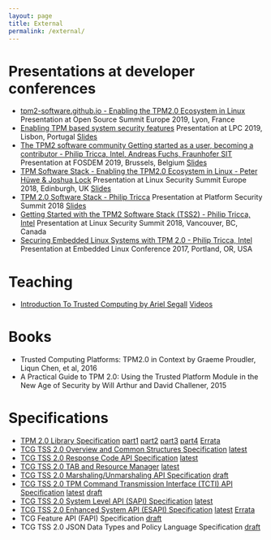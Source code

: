 ```yaml
---
layout: page
title: External
permalink: /external/
---
```


# Presentations at developer conferences
- [tpm2-software.github.io - Enabling the TPM2.0 Ecosystem in Linux](https://osseu19.sched.com/event/TLKX/tpm2-softwaregithubio-enabling-the-tpm20-ecosystem-in-linux-peter-huewe-infineon-technologies-ag) Presentation at Open Source Summit Europe 2019, Lyon, France
- [Enabling TPM based system security features](https://www.linuxplumbersconf.org/event/4/contributions/302/) Presentation at LPC 2019, Lisbon, Portugal [Slides](https://www.linuxplumbersconf.org/event/4/contributions/302/attachments/343/572/LPC2019.pdf)
- [The TPM2 software community Getting started as a user, becoming a contributor - Philip Tricca, Intel, Andreas Fuchs, Fraunhofer SIT](https://youtu.be/B1HIuun1zI8) Presentation at FOSDEM 2019, Brussels, Belgium [Slides](https://fosdem.org/2019/schedule/event/tpm2/attachments/slides/3111/export/events/attachments/tpm2/slides/3111/FOSDEM_TPM_TSS2_0.pdf)
- [TPM Software Stack - Enabling the TPM2.0 Ecosystem in Linux - Peter Hüwe & Joshua Lock](https://youtu.be/-Wx5g6j7yOI) Presentation at Linux Security Summit Europe 2018, Edinburgh, UK [Slides](https://events.linuxfoundation.jp/wp-content/uploads/2017/12/TPM-Software-Stack-2018-10-25-final_Peter-Huewe.pdf)
- [TPM 2.0 Software Stack - Philip Tricca](https://youtu.be/v_xL6pf0Dlc) Presentation at Platform Security Summit 2018 [Slides](https://www.platformsecuritysummit.com/2018/speaker/tricca/PSEC2018-TPM2-Software-Stack-Philip-Tricca.pdf)
- [Getting Started with the TPM2 Software Stack (TSS2) - Philip Tricca, Intel](https://youtu.be/D7h-D1q5fE8) Presentation at Linux Security Summit 2018, Vancouver, BC, Canada
- [Securing Embedded Linux Systems with TPM 2.0 - Philip Tricca, Intel](https://youtu.be/0qu9R7Tlw9o) Presentation at Embedded Linux Conference 2017, Portland, OR, USA

# Teaching
- [Introduction To Trusted Computing by Ariel Segall](http://opensecuritytraining.info/IntroToTrustedComputing.html) [Videos](https://www.youtube.com/playlist?list=PLUFkSN0XLZ-kBgdLhorJD6BR66D5kGoUV)

# Books
- Trusted Computing Platforms: TPM2.0 in Context by Graeme Proudler, Liqun Chen, et al, 2016
- A Practical Guide to TPM 2.0: Using the Trusted Platform Module in the New Age of Security by Will Arthur and David Challener, 2015

# Specifications
- [TPM 2.0 Library Specification](https://trustedcomputinggroup.org/resource/tpm-library-specification/) [part1](https://trustedcomputinggroup.org/wp-content/uploads/TPM-Rev-2.0-Part-1-Architecture-01.38.pdf) [part2](https://trustedcomputinggroup.org/wp-content/uploads/TPM-Rev-2.0-Part-2-Structures-01.38.pdf) [part3](https://trustedcomputinggroup.org/wp-content/uploads/TPM-Rev-2.0-Part-3-Commands-01.38-code.pdf) [part4](https://trustedcomputinggroup.org/wp-content/uploads/TPM-Rev-2.0-Part-4-Supporting-Routines-01.38-code.pdf) [Errata](https://trustedcomputinggroup.org/wp-content/uploads/TPM2.0-Library-Spec-v1.38-Errata_v1.9_published.pdf)
- [TCG TSS 2.0 Overview and Common Structures Specification](https://trustedcomputinggroup.org/resource/tss-overview-common-structures-specification/) [latest](https://trustedcomputinggroup.org/wp-content/uploads/TCG_TSS_Overview_Common_Structures_v0.9_r03_published.pdf)
- [TCG TSS 2.0 Response Code API Specification](https://trustedcomputinggroup.org/resource/tcg-tss-2-0-response-code-api-specification/) [latest](https://trustedcomputinggroup.org/wp-content/uploads/TCG_TSS_RC_v1p0_r12_pub.pdf)
- [TCG TSS 2.0 TAB and Resource Manager](https://trustedcomputinggroup.org/resource/tss-tab-and-resource-manager/) [latest](https://trustedcomputinggroup.org/wp-content/uploads/TSS_2p0_TAB_ResourceManager_v1p0_r18_04082019_pub.pdf)
- [TCG TSS 2.0 Marshaling/Unmarshaling API Specification](https://trustedcomputinggroup.org/resource/tcg-tss-2-0-marshalingunmarshaling-api-specification/) [draft](https://trustedcomputinggroup.org/wp-content/uploads/TSS_Marshaling_Unmarshaling_API_Version-1.0_Revision-04_review_ENDS030918.pdf)
- [TCG TSS 2.0 TPM Command Transmission Interface (TCTI) API Specification](https://trustedcomputinggroup.org/resource/tss-tcti-specification/) [latest](https://trustedcomputinggroup.org/wp-content/uploads/TSS_TCTI_v1p0_r12_04082019_pub.pdf) [draft](https://trustedcomputinggroup.org/wp-content/uploads/TCG_TSS_TCTI_v1p0_r17_pubrev.pdf)
- [TCG TSS 2.0 System Level API (SAPI) Specification](https://trustedcomputinggroup.org/resource/tcg-tss-2-0-system-level-api-sapi-specification/) [latest](https://trustedcomputinggroup.org/wp-content/uploads/TSS_SAPI_v1p1_r29_pub_20190806.pdf)
- [TCG TSS 2.0 Enhanced System API (ESAPI) Specification](https://trustedcomputinggroup.org/resource/tcg-tss-2-0-enhanced-system-api-esapi-specification/) [latest](https://trustedcomputinggroup.org/wp-content/uploads/TSS_ESAPI_v1p00_r05_published.pdf) [Errata](https://trustedcomputinggroup.org/wp-content/uploads/Errata_v1p0r01_TSS_ESAPI_v1p00_r05_published.pdf)
- TCG Feature API (FAPI) Specification [draft](https://trustedcomputinggroup.org/wp-content/uploads/TSS_FAPI_v0.94_r04_pubrev.pdf)
- TCG TSS 2.0 JSON Data Types and Policy Language Specification [draft](https://trustedcomputinggroup.org/wp-content/uploads/TSS_JSON_Policy_v0.7_r04_pubrev.pdf)
